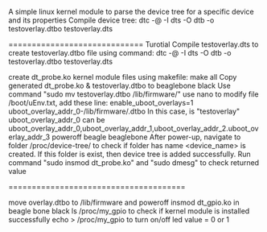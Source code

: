A simple linux kernel module to parse the device tree for a specific device and its properties
Compile device tree:
dtc -@ -I dts -O dtb -o testoverlay.dtbo testoverlay.dts

=============================
Turotial
Compile testoverlay.dts to create testoverlay.dtbo file using command:
dtc -@ -I dts -O dtb -o testoverlay.dtbo testoverlay.dts

create dt_probe.ko kernel module files using makefile: make all
Copy generated dt_probe.ko & testoverlay.dtbo to beaglebone black
Use command "sudo mv testoverlay.dtbo /lib/firmware/"
use nano to modify file /boot/uEnv.txt, add these line:
enable_uboot_overlays=1
uboot_overlay_addr_0-/lib/firmware/<filename>.dtbo
In this case, <filename> is "testoverlay"
uboot_overlay_addr_0 can be uboot_overlay_addr_0,uboot_overlay_addr_1,uboot_overlay_addr_2.uboot_overlay_addr_3
poweroff beagle beaglebone
After power-up, navigate to folder /proc/device-tree/ to check if folder has name <device_name>
is created. If this folder is exist, then device tree is added successfully.
Run command "sudo insmod dt_probe.ko" and "sudo dmesg" to check returned value

======================================

move overlay.dtbo to /lib/firmware and poweroff
insmod dt_gpio.ko in beagle bone black
ls /proc/my_gpio to check if kernel module is installed successfully
echo <value> > /proc/my_gpio to turn on/off led
value = 0 or 1
